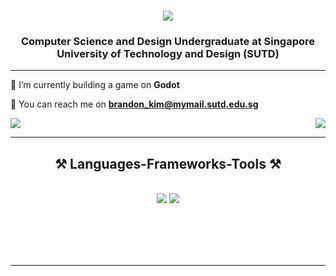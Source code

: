 ###

<div align="center">
<img src="https://readme-typing-svg.herokuapp.com/?font=Righteous&size=35&center=true&vCenter=true&width=500&height=70&duration=3000&lines=Hi+There!+👋;+I'm+Brandon+Kim!;"/>
<h3 align="center"> Computer Science and Design Undergraduate at Singapore University of Technology and Design (SUTD) </h3>

<hr/>

<div align="left">
 
 🔭 I’m currently building a game on **Godot**

💬 You can reach me on **brandon_kim@mymail.sutd.edu.sg**


 <a href="https://www.linkedin.com/in/brandonkimeshawn/">
    <img src="https://img.shields.io/badge/LinkedIn-0077B5?style=for-the-badge&logo=linkedin&logoColor=white" target="_blank" />
  </a>

  <img align="right" src="https://visitor-badge.laobi.icu/badge?page_id=brandonkimchi.brandonkimchi" />
</div>


 <hr/>
 
<h2 align="center">⚒️ Languages-Frameworks-Tools ⚒️</h2>
<br/>
<div align="center">
    <img src="https://skillicons.dev/icons?i=react,html,css,vscode,github,figma,tailwind,git,androidstudio" />
    <img src="https://skillicons.dev/icons?i=nodejs,python,javascript,typescript,firebase,c,java,nextjs," /><br>


<div align="center">
  <br>
 
  
  <br/><br/><br/>
</div>

<hr/>




